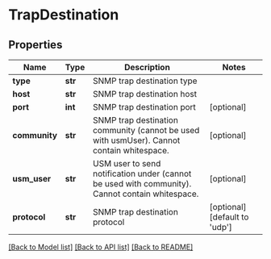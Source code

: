 # TrapDestination

## Properties
Name | Type | Description | Notes
------------ | ------------- | ------------- | -------------
**type** | **str** | SNMP trap destination type | 
**host** | **str** | SNMP trap destination host | 
**port** | **int** | SNMP trap destination port | [optional] 
**community** | **str** | SNMP trap destination community (cannot be used with usmUser). Cannot contain whitespace. | [optional] 
**usm_user** | **str** | USM user to send notification under (cannot be used with community). Cannot contain whitespace. | [optional] 
**protocol** | **str** | SNMP trap destination protocol | [optional] [default to 'udp']

[[Back to Model list]](../README.md#documentation-for-models) [[Back to API list]](../README.md#documentation-for-api-endpoints) [[Back to README]](../README.md)

